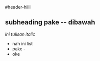 #header-hiiii


subheading pake -- dibawah
--

*ini tulisan italic*
 
 
- nah ini list
- pake -
-  oke
